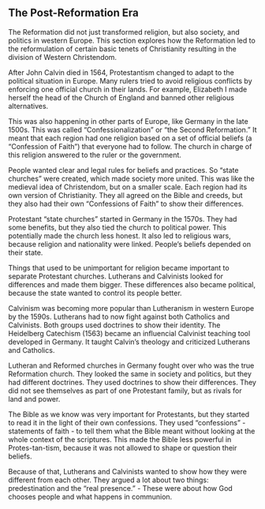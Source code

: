 ## The Post-Reformation Era

The Reformation did not just transformed religion, but also society, and politics in western Europe.
This section explores how the Reformation led to the reformulation of certain basic tenets of Christianity resulting in the division of Western Christendom.

After John Calvin died in 1564, Protestantism changed to adapt to the political situation in Europe. Many rulers tried to avoid religious conflicts by enforcing one official church in their lands. For example, Elizabeth I made herself the head of the Church of England and banned other religious alternatives.

This was also happening in other parts of Europe, like Germany in the late 1500s. This was called “Confessionalization” or “the Second Reformation.” It meant that each region had one religion based on a set of official beliefs (a “Confession of Faith”) that everyone had to follow. The church in charge of this religion answered to the ruler or the government.

People wanted clear and legal rules for beliefs and practices. So “state churches” were created, which made society more united. This was like the medieval idea of Christendom, but on a smaller scale. Each region had its own version of Christianity. They all agreed on the Bible and creeds, but they also had their own “Confessions of Faith” to show their differences.

Protestant “state churches” started in Germany in the 1570s. They had some benefits, but they also tied the church to political power. This potentially made the church less honest. It also led to religious wars, because religion and nationality were linked. People’s beliefs depended on their state.

Things that used to be unimportant for religion became important to separate Protestant churches. Lutherans and Calvinists looked for differences and made them bigger. These differences also became political, because the state wanted to control its people better.

Calvinism was becoming more popular than Lutheranism in western Europe by the 1590s. Lutherans had to now fight against both Catholics and Calvinists. Both groups used doctrines to show their identity. The Heidelberg Catechism (1563) became an influencial Calvinist teaching tool developed in Germany. It taught Calvin’s theology and criticized Lutherans and Catholics.

Lutheran and Reformed churches in Germany fought over who was the true Reformation church. They looked the same in society and politics, but they had different doctrines. They used doctrines to show their differences. They did not see themselves as part of one Protestant family, but as rivals for land and power.

The Bible as we know was very important for Protestants, but they started to read it in the light of their own confessions. They used “confessions” - statements of faith - to tell them what the Bible meant without looking at the whole context of the scriptures. This made the Bible less powerful in Protes-tan-tism, because it was not allowed to shape or question their beliefs.

Because of that, Lutherans and Calvinists wanted to show how they were different from each other. They argued a lot about two things: predestination and the “real presence.” - These were about how God chooses people and what happens in communion.
